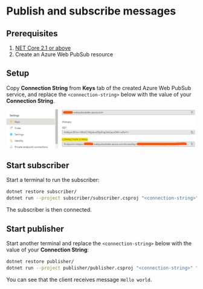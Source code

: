 # Publish and subscribe messages

## Prerequisites

1. [NET Core 2.1 or above](https://docs.microsoft.com/dotnet)
2. Create an Azure Web PubSub resource

## Setup

Copy **Connection String** from **Keys** tab of the created Azure Web PubSub service, and replace the `<connection-string>` below with the value of your **Connection String**.

![Connection String](./../../../docs/images/portal_conn.png)

## Start subscriber

Start a terminal to run the subscriber:

```bash
dotnet restore subscriber/
dotnet run --project subscriber/subscriber.csproj "<connection-string>" "pubsub"
```

The subscriber is then connected.

## Start publisher

Start another terminal and replace the `<connection-string>` below with the value of your **Connection String**:

```bash
dotnet restore publisher/
dotnet run --project publisher/publisher.csproj "<connection-string>" "pubsub" "Hello world"
```

You can see that the client receives message `Hello world`.
